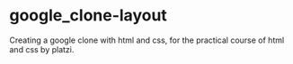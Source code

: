 # google_clone-layout
Creating a google clone with html and css, for the practical course of html and css by platzi.

